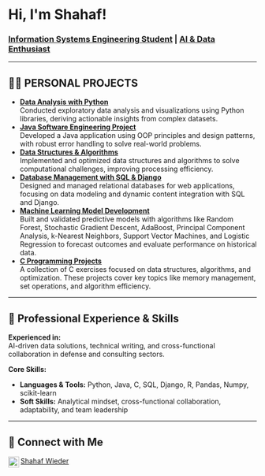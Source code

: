 <h1>Hi, I'm Shahaf!</h1>
<h3><a href="https://github.com/shahafwieder">Information Systems Engineering Student</a> | <a href="https://www.linkedin.com/in/shahaf-wieder">AI & Data Enthusiast</a></h3>

<hr>

<h2>👨‍💻 PERSONAL PROJECTS </h2>

<ul>
  <li><b><a href="https://github.com/Wieder-Shahaf/Intro-To-Data-Analysis">Data Analysis with Python</a></b><br>
    Conducted exploratory data analysis and visualizations using Python libraries, deriving actionable insights from complex datasets.
  </li>
  <li><b><a href="https://github.com/Wieder-Shahaf/Java-Software-Engineering-Projects">Java Software Engineering Project</a></b><br>
    Developed a Java application using OOP principles and design patterns, with robust error handling to solve real-world problems.
  </li>
  <li><b><a href="https://github.com/Wieder-Shahaf/DS-and-Alg">Data Structures & Algorithms</a></b><br>
    Implemented and optimized data structures and algorithms to solve computational challenges, improving processing efficiency.
  </li>
  <li><b><a href="https://github.com/Wieder-Shahaf/Database-Management">Database Management with SQL & Django</a></b><br>
    Designed and managed relational databases for web applications, focusing on data modeling and dynamic content integration with SQL and Django.
  </li>
  <li><b><a href="https://github.com/Wieder-Shahaf/Statistical-Machine-Learning">Machine Learning Model Development</a></b><br>
    Built and validated predictive models with algorithms like Random Forest, Stochastic Gradient Descent, AdaBoost, Principal Component Analysis, k-Nearest Neighbors, Support Vector Machines, and Logistic Regression to forecast outcomes and evaluate performance on historical data.
  </li>
  <li><b><a href="https://github.com/Wieder-Shahaf/-C-Projects">C Programming Projects</a></b><br>
    A collection of C exercises focused on data structures, algorithms, and optimization. These projects cover key topics like memory management, set operations, and algorithm efficiency.
</li>
</ul>

<hr>

<h2>🤝 Professional Experience & Skills</h2>

<p><b>Experienced in:</b><br>
AI-driven data solutions, technical writing, and cross-functional collaboration in defense and consulting sectors.
</p>

<p><b>Core Skills:</b><br>
  <ul>
    <li><b>Languages & Tools:</b> Python, Java, C, SQL, Django, R, Pandas, Numpy, scikit-learn</li>
    <li><b>Soft Skills:</b> Analytical mindset, cross-functional collaboration, adaptability, and team leadership</li>
  </ul>
</p>

<hr>

<h2>🤳 Connect with Me</h2>

<a href="https://linkedin.com/in/shahaf-wieder"> Shahaf Wieder
  <img align="left" alt="Shahaf | LinkedIn" width="22px" src="https://cdn.jsdelivr.net/npm/simple-icons@v3/icons/linkedin.svg" />
</a>
